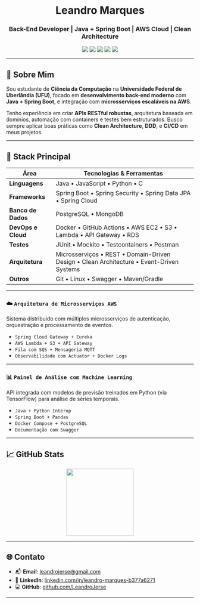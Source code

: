 <h1 align="center">Leandro Marques</h1>
<h3 align="center">Back-End Developer | Java + Spring Boot | AWS Cloud | Clean Architecture</h3>

<p align="center">
  <img src="https://img.shields.io/badge/Java-ED8B00?style=flat-square&logo=java&logoColor=white" />
  <img src="https://img.shields.io/badge/Spring_Boot-6DB33F?style=flat-square&logo=spring-boot&logoColor=white" />
  <img src="https://img.shields.io/badge/AWS-232F3E?style=flat-square&logo=amazonaws&logoColor=white" />
  <img src="https://img.shields.io/badge/PostgreSQL-336791?style=flat-square&logo=postgresql&logoColor=white" />
  <img src="https://img.shields.io/badge/Docker-2496ED?style=flat-square&logo=docker&logoColor=white" />
</p>

---

## 🌱 Sobre Mim

Sou estudante de **Ciência da Computação** na **Universidade Federal de Uberlândia (UFU)**, focado em **desenvolvimento back-end moderno** com **Java + Spring Boot**, e integração com **microsserviços escaláveis na AWS**.

Tenho experiência em criar **APIs RESTful robustas**, arquitetura baseada em domínios, automação com containers e testes bem estruturados. Busco sempre aplicar boas práticas como **Clean Architecture**, **DDD**, e **CI/CD** em meus projetos.

---

## 🧩 Stack Principal

| Área                      | Tecnologias & Ferramentas                                                                 |
|---------------------------|-------------------------------------------------------------------------------------------|
| **Linguagens**            | Java • JavaScript • Python • C                                                           |
| **Frameworks**            | Spring Boot • Spring Security • Spring Data JPA • Spring Cloud                          |
| **Banco de Dados**        | PostgreSQL • MongoDB                                                                     |
| **DevOps e Cloud**        | Docker • GitHub Actions • AWS EC2 • S3 • Lambda • API Gateway • RDS                     |
| **Testes**                | JUnit • Mockito • Testcontainers • Postman                                               |
| **Arquitetura**           | Microsserviços • REST • Domain-Driven Design • Clean Architecture • Event-Driven Systems |
| **Outros**                | Git • Linux • Swagger • Maven/Gradle                                                     |


---

### ☁️ `Arquitetura de Microsserviços AWS`
Sistema distribuído com múltiplos microsserviços de autenticação, orquestração e processamento de eventos.
- `Spring Cloud Gateway + Eureka`
- `AWS Lambda + S3 + API Gateway`
- `Fila com SQS + Mensageria MQTT`
- `Observabilidade com Actuator + Docker Logs`

---

### 📊 `Painel de Análise com Machine Learning`
API integrada com modelos de previsão treinados em Python (via TensorFlow) para análise de séries temporais.
- `Java + Python Interop`
- `Spring Boot + Pandas`
- `Docker Compose + PostgreSQL`
- `Documentação com Swagger`

---

## 📈 GitHub Stats

<div align="center">
  <img height="180em" src="https://github-readme-stats.vercel.app/api?username=LeandroJerse&show_icons=true&theme=tokyonight&hide_border=true" />

</div>

---

## 🌐 Contato

- 📬 **Email**: [leandrojerse@gmail.com](mailto:leandrojerse@gmail.com)
- 💼 **LinkedIn**: [linkedin.com/in/leandro-marques-b377a6271](https://www.linkedin.com/in/leandro-marques-b377a6271)
- 💻 **GitHub**: [github.com/LeandroJerse](https://github.com/LeandroJerse)

---

</p>
